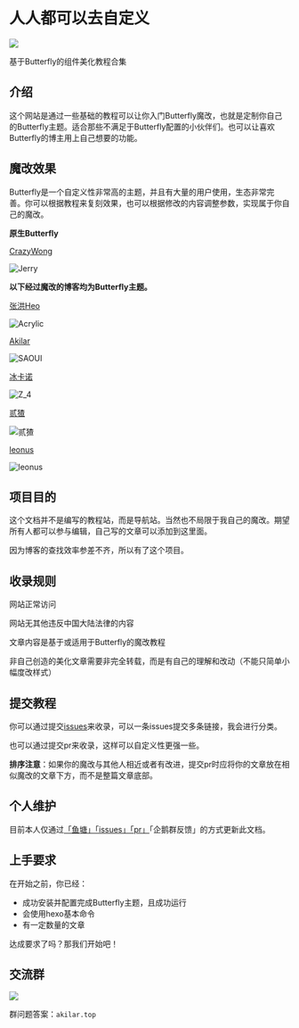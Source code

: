 # 人人都可以去自定义

![](/img/cover.webp)

基于Butterfly的组件美化教程合集

## 介绍

这个网站是通过一些基础的教程可以让你入门Butterfly魔改，也就是定制你自己的Butterfly主题。适合那些不满足于Butterfly配置的小伙伴们。也可以让喜欢Butterfly的博主用上自己想要的功能。

## 魔改效果

Butterfly是一个自定义性非常高的主题，并且有大量的用户使用，生态非常完善。你可以根据教程来复刻效果，也可以根据修改的内容调整参数，实现属于你自己的魔改。

**原生Butterfly**

[CrazyWong](https://crazywong.com/)

![Jerry](https://p.zhheo.com/BLf7G423891181667291198698.png!blogimg)

**以下经过魔改的博客均为Butterfly主题。**

[张洪Heo](https://blog.zhheo.com/)

![Acrylic](https://p.zhheo.com/OzQimm23191181667291251479.png!blogimg)

[Akilar](https://akilar.top/)

![SAOUI](https://p.zhheo.com/HYfddG22891181667291308104.png!blogimg)

[冰卡诺](https://zfe.space/)

![Z_4](https://p.zhheo.com/szRPpO22191181667291361824.png!blogimg)

[贰猹](https://noionion.top/)

![贰猹](https://p.zhheo.com/ZlWysf20891181667291408374.png!blogimg)

[leonus](https://blog.leonus.cn/)

![leonus](https://p.zhheo.com/PYLvwm24891181667291568802.png!blogimg)

## 项目目的

这个文档并不是编写的教程站，而是导航站。当然也不局限于我自己的魔改。期望所有人都可以参与编辑，自己写的文章可以添加到这里面。

因为博客的查找效率参差不齐，所以有了这个项目。

## 收录规则

网站正常访问

网站无其他违反中国大陆法律的内容

文章内容是基于或适用于Butterfly的魔改教程

非自己创造的美化文章需要非完全转载，而是有自己的理解和改动（不能只简单小幅度改样式）

## 提交教程

你可以通过提交[issues](https://github.com/zhheo/hexo-butterfly-editor/issues)来收录，可以一条issues提交多条链接，我会进行分类。

也可以通过提交pr来收录，这样可以自定义性更强一些。

**排序注意**：如果你的魔改与其他人相近或者有改进，提交pr时应将你的文章放在相似魔改的文章下方，而不是整篇文章底部。

## 个人维护

目前本人仅通过[「鱼塘」](https://blog.zhheo.com/moments/)[「issues」](https://github.com/zhheo/hexo-butterfly-editor/issues)[「pr」](https://github.com/zhheo/hexo-butterfly-editor/pulls)「企鹅群反馈」的方式更新此文档。

## 上手要求

在开始之前，你已经：

- 成功安装并配置完成Butterfly主题，且成功运行
- 会使用hexo基本命令
- 有一定数量的文章

达成要求了吗？那我们开始吧！

## 交流群

![](/img/qrcode.jpg)

群问题答案：`akilar.top`